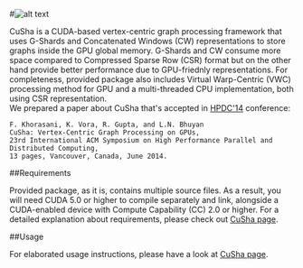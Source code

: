 #![alt text](http://farkhor.github.io/CuSha/images/CuSha-logo.png "CuSha")

CuSha is a CUDA-based vertex-centric graph processing framework that uses G-Shards and Concatenated Windows (CW) representations to store graphs inside the GPU global memory. G-Shards and CW consume more space compared to Compressed Sparse Row (CSR) format but on the other hand provide better performance due to GPU-friednly representations. For completeness, provided package also includes Virtual Warp-Centric (VWC) processing method for GPU and a multi-threaded CPU implementation, both using CSR representation.        
We prepared a paper about CuSha that's accepted in [HPDC'14](http://www.hpdc.org/2014/) conference:    

    F. Khorasani, K. Vora, R. Gupta, and L.N. Bhuyan    
    CuSha: Vertex-Centric Graph Processing on GPUs,    
    23rd International ACM Symposium on High Performance Parallel and Distributed Computing,    
    13 pages, Vancouver, Canada, June 2014.


##Requirements

Provided package, as it is, contains multiple source files. As a result, you will need CUDA 5.0 or higher to compile separately and link, alongside a CUDA-enabled device with Compute Capability (CC) 2.0 or higher. For a detailed explanation about requirements, please check out [CuSha page](http://farkhor.github.io/CuSha/).

 
##Usage

For elaborated usage instructions, please have a look at  [CuSha page](http://farkhor.github.io/CuSha/).

